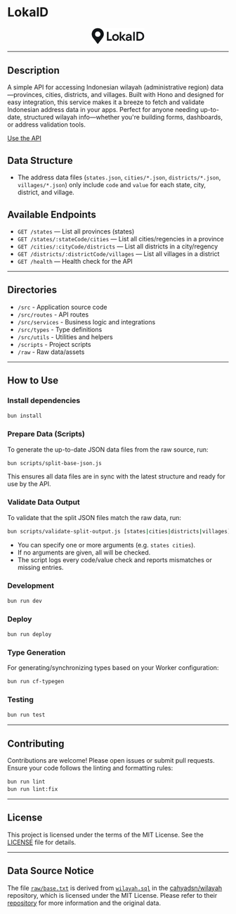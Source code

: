 # LokaID

<p align="center">
  <img src="public/images/LokaID-logo.png" alt="LokaID Logo" width="120" />
</p>

---

## Description

A simple API for accessing Indonesian wilayah (administrative region) data—provinces, cities, districts, and villages. Built with Hono and designed for easy integration, this service makes it a breeze to fetch and validate Indonesian address data in your apps. Perfect for anyone needing up-to-date, structured wilayah info—whether you're building forms, dashboards, or address validation tools.

[Use the API](https://lokaid.gilangpratama.id)

## Data Structure

- The address data files (`states.json`, `cities/*.json`, `districts/*.json`, `villages/*.json`) only include `code` and `value` for each state, city, district, and village.

## Available Endpoints

- `GET /states` — List all provinces (states)
- `GET /states/:stateCode/cities` — List all cities/regencies in a province
- `GET /cities/:cityCode/districts` — List all districts in a city/regency
- `GET /districts/:districtCode/villages` — List all villages in a district
- `GET /health` — Health check for the API

---

## Directories

- `/src` - Application source code
- `/src/routes` - API routes
- `/src/services` - Business logic and integrations
- `/src/types` - Type definitions
- `/src/utils` - Utilities and helpers
- `/scripts` - Project scripts
- `/raw` - Raw data/assets

---

## How to Use

### Install dependencies

```sh
bun install
```

### Prepare Data (Scripts)

To generate the up-to-date JSON data files from the raw source, run:

```sh
bun scripts/split-base-json.js
```

This ensures all data files are in sync with the latest structure and ready for use by the API.

### Validate Data Output

To validate that the split JSON files match the raw data, run:

```sh
bun scripts/validate-split-output.js [states|cities|districts|villages]
```

- You can specify one or more arguments (e.g. `states cities`).
- If no arguments are given, all will be checked.
- The script logs every code/value check and reports mismatches or missing entries.

### Development

```sh
bun run dev
```

### Deploy

```sh
bun run deploy
```

### Type Generation

For generating/synchronizing types based on your Worker configuration:

```sh
bun run cf-typegen
```

### Testing

```sh
bun run test
```

---

## Contributing

Contributions are welcome! Please open issues or submit pull requests. Ensure your code follows the linting and formatting rules:

```sh
bun run lint
bun run lint:fix
```

---

## License

This project is licensed under the terms of the MIT License. See the [LICENSE](./LICENSE) file for details.

---

## Data Source Notice

The file [`raw/base.txt`](./raw/base.txt) is derived from [`wilayah.sql`](https://github.com/cahyadsn/wilayah/blob/master/db/wilayah.sql) in the [cahyadsn/wilayah](https://github.com/cahyadsn/wilayah) repository, which is licensed under the MIT License. Please refer to their [repository](https://github.com/cahyadsn/wilayah) for more information and the original data.
